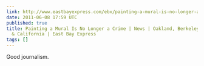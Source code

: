 ```yaml
---
link: http://www.eastbayexpress.com/ebx/painting-a-mural-is-no-longer-a-crime/Content?oid=2717992
date: 2011-06-08 17:59 UTC
published: true
title: Painting a Mural Is No Longer a Crime | News | Oakland, Berkeley, Bay Area
  & California | East Bay Express
tags: []
---
```


Good journalism.
